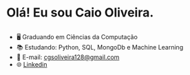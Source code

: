 # Olá! Eu sou Caio Oliveira.

##

- 🖥️ Graduando em Ciências da Computação
- 📚 Estudando: Python, SQL, MongoDb e Machine Learning
- 📧 E-mail: cgsoliveira128@gmail.com
- 🌐 [Linkedin](https://www.linkedin.com/in/caio-oliveira-a20799201/)

##



